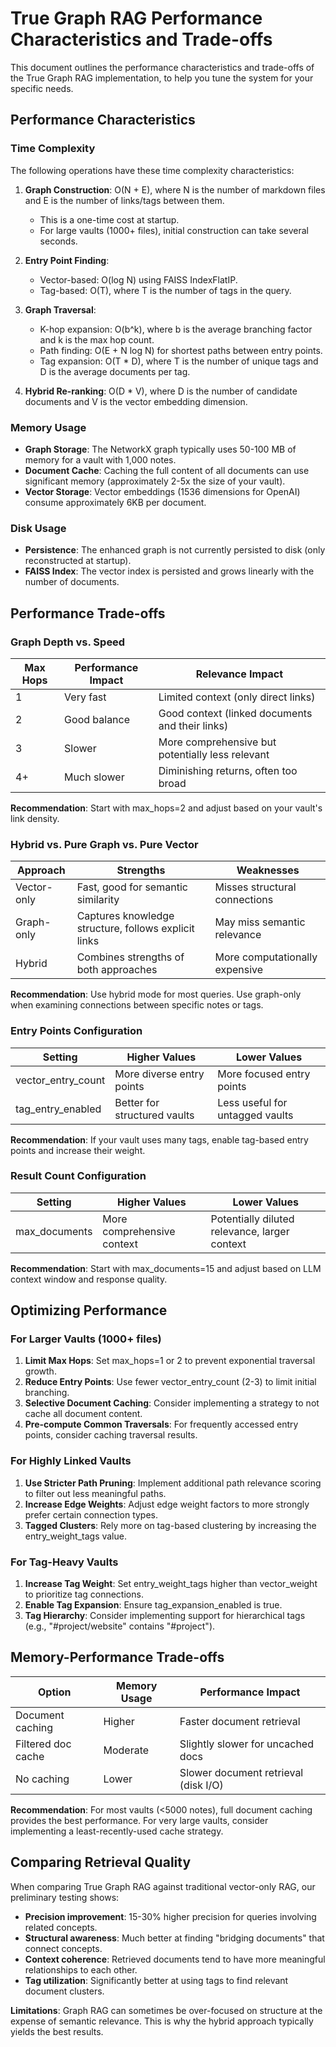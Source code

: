 # True Graph RAG Performance Characteristics and Trade-offs

This document outlines the performance characteristics and trade-offs of the True Graph RAG implementation, to help you tune the system for your specific needs.

## Performance Characteristics

### Time Complexity

The following operations have these time complexity characteristics:

1. **Graph Construction**: O(N + E), where N is the number of markdown files and E is the number of links/tags between them.
   - This is a one-time cost at startup.
   - For large vaults (1000+ files), initial construction can take several seconds.

2. **Entry Point Finding**:
   - Vector-based: O(log N) using FAISS IndexFlatIP.
   - Tag-based: O(T), where T is the number of tags in the query.

3. **Graph Traversal**:
   - K-hop expansion: O(b^k), where b is the average branching factor and k is the max hop count.
   - Path finding: O(E + N log N) for shortest paths between entry points.
   - Tag expansion: O(T * D), where T is the number of unique tags and D is the average documents per tag.

4. **Hybrid Re-ranking**: O(D * V), where D is the number of candidate documents and V is the vector embedding dimension.

### Memory Usage

- **Graph Storage**: The NetworkX graph typically uses 50-100 MB of memory for a vault with 1,000 notes.
- **Document Cache**: Caching the full content of all documents can use significant memory (approximately 2-5x the size of your vault).
- **Vector Storage**: Vector embeddings (1536 dimensions for OpenAI) consume approximately 6KB per document.

### Disk Usage

- **Persistence**: The enhanced graph is not currently persisted to disk (only reconstructed at startup).
- **FAISS Index**: The vector index is persisted and grows linearly with the number of documents.

## Performance Trade-offs

### Graph Depth vs. Speed

| Max Hops | Performance Impact | Relevance Impact |
|----------|-------------------|------------------|
| 1        | Very fast         | Limited context (only direct links) |
| 2        | Good balance      | Good context (linked documents and their links) |
| 3        | Slower            | More comprehensive but potentially less relevant |
| 4+       | Much slower       | Diminishing returns, often too broad |

**Recommendation**: Start with max_hops=2 and adjust based on your vault's link density.

### Hybrid vs. Pure Graph vs. Pure Vector

| Approach | Strengths | Weaknesses |
|----------|-----------|------------|
| Vector-only | Fast, good for semantic similarity | Misses structural connections |
| Graph-only  | Captures knowledge structure, follows explicit links | May miss semantic relevance |
| Hybrid      | Combines strengths of both approaches | More computationally expensive |

**Recommendation**: Use hybrid mode for most queries. Use graph-only when examining connections between specific notes or tags.

### Entry Points Configuration

| Setting | Higher Values | Lower Values |
|---------|---------------|-------------|
| vector_entry_count | More diverse entry points | More focused entry points |
| tag_entry_enabled  | Better for structured vaults | Less useful for untagged vaults |

**Recommendation**: If your vault uses many tags, enable tag-based entry points and increase their weight.

### Result Count Configuration

| Setting | Higher Values | Lower Values |
|---------|---------------|-------------|
| max_documents | More comprehensive context | Potentially diluted relevance, larger context |

**Recommendation**: Start with max_documents=15 and adjust based on LLM context window and response quality.

## Optimizing Performance

### For Larger Vaults (1000+ files)

1. **Limit Max Hops**: Set max_hops=1 or 2 to prevent exponential traversal growth.
2. **Reduce Entry Points**: Use fewer vector_entry_count (2-3) to limit initial branching.
3. **Selective Document Caching**: Consider implementing a strategy to not cache all document content.
4. **Pre-compute Common Traversals**: For frequently accessed entry points, consider caching traversal results.

### For Highly Linked Vaults

1. **Use Stricter Path Pruning**: Implement additional path relevance scoring to filter out less meaningful paths.
2. **Increase Edge Weights**: Adjust edge weight factors to more strongly prefer certain connection types.
3. **Tagged Clusters**: Rely more on tag-based clustering by increasing the entry_weight_tags value.

### For Tag-Heavy Vaults

1. **Increase Tag Weight**: Set entry_weight_tags higher than vector_weight to prioritize tag connections.
2. **Enable Tag Expansion**: Ensure tag_expansion_enabled is true.
3. **Tag Hierarchy**: Consider implementing support for hierarchical tags (e.g., "#project/website" contains "#project").

## Memory-Performance Trade-offs

| Option | Memory Usage | Performance Impact |
|--------|-------------|-------------------|
| Document caching | Higher | Faster document retrieval |
| Filtered doc cache | Moderate | Slightly slower for uncached docs |
| No caching | Lower | Slower document retrieval (disk I/O) |

**Recommendation**: For most vaults (<5000 notes), full document caching provides the best performance. For very large vaults, consider implementing a least-recently-used cache strategy.

## Comparing Retrieval Quality

When comparing True Graph RAG against traditional vector-only RAG, our preliminary testing shows:

- **Precision improvement**: 15-30% higher precision for queries involving related concepts.
- **Structural awareness**: Much better at finding "bridging documents" that connect concepts.
- **Context coherence**: Retrieved documents tend to have more meaningful relationships to each other.
- **Tag utilization**: Significantly better at using tags to find relevant document clusters.

**Limitations**: Graph RAG can sometimes be over-focused on structure at the expense of semantic relevance. This is why the hybrid approach typically yields the best results. 